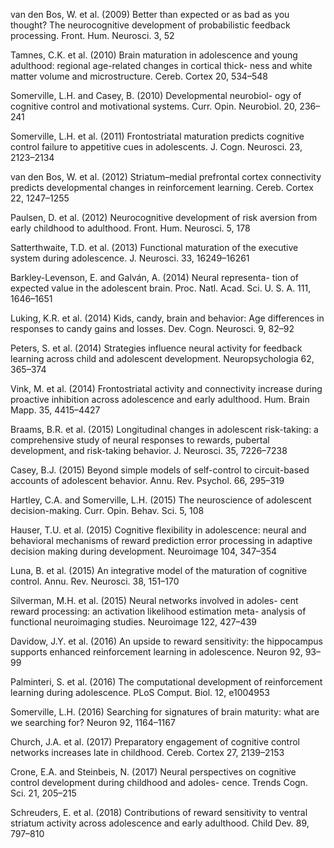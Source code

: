 van den Bos, W. et al. (2009) Better than expected or as bad as you thought? The neurocognitive development of probabilistic feedback processing. Front. Hum. Neurosci. 3, 52

Tamnes, C.K. et al. (2010) Brain maturation in adolescence and young adulthood: regional age-related changes in cortical thick- ness and white matter volume and microstructure. Cereb. Cortex 20, 534–548

Somerville, L.H. and Casey, B. (2010) Developmental neurobiol- ogy of cognitive control and motivational systems. Curr. Opin. Neurobiol. 20, 236–241

Somerville, L.H. et al. (2011) Frontostriatal maturation predicts cognitive control failure to appetitive cues in adolescents. J. Cogn. Neurosci. 23, 2123–2134

van den Bos, W. et al. (2012) Striatum–medial prefrontal cortex connectivity predicts developmental changes in reinforcement learning. Cereb. Cortex 22, 1247–1255

Paulsen, D. et al. (2012) Neurocognitive development of risk aversion from early childhood to adulthood. Front. Hum. Neurosci. 5, 178

Satterthwaite, T.D. et al. (2013) Functional maturation of the executive system during adolescence. J. Neurosci. 33, 16249–16261

Barkley-Levenson, E. and Galván, A. (2014) Neural representa- tion of expected value in the adolescent brain. Proc. Natl. Acad. Sci. U. S. A. 111, 1646–1651

Luking, K.R. et al. (2014) Kids, candy, brain and behavior: Age differences in responses to candy gains and losses. Dev. Cogn. Neurosci. 9, 82–92

Peters, S. et al. (2014) Strategies influence neural activity for feedback learning across child and adolescent development. Neuropsychologia 62, 365–374

Vink, M. et al. (2014) Frontostriatal activity and connectivity increase during proactive inhibition across adolescence and early adulthood. Hum. Brain Mapp. 35, 4415–4427

Braams, B.R. et al. (2015) Longitudinal changes in adolescent risk-taking: a comprehensive study of neural responses to rewards, pubertal development, and risk-taking behavior. J. Neurosci. 35, 7226–7238

Casey, B.J. (2015) Beyond simple models of self-control to circuit-based accounts of adolescent behavior. Annu. Rev. Psychol. 66, 295–319

Hartley, C.A. and Somerville, L.H. (2015) The neuroscience of adolescent decision-making. Curr. Opin. Behav. Sci. 5, 108

Hauser, T.U. et al. (2015) Cognitive flexibility in adolescence: neural and behavioral mechanisms of reward prediction error processing in adaptive decision making during development. Neuroimage 104, 347–354

Luna, B. et al. (2015) An integrative model of the maturation of cognitive control. Annu. Rev. Neurosci. 38, 151–170

Silverman, M.H. et al. (2015) Neural networks involved in adoles- cent reward processing: an activation likelihood estimation meta- analysis of functional neuroimaging studies. Neuroimage 122, 427–439

Davidow, J.Y. et al. (2016) An upside to reward sensitivity: the hippocampus supports enhanced reinforcement learning in adolescence. Neuron 92, 93–99

Palminteri, S. et al. (2016) The computational development of reinforcement learning during adolescence. PLoS Comput. Biol. 12, e1004953

Somerville, L.H. (2016) Searching for signatures of brain maturity: what are we searching for? Neuron 92, 1164–1167

Church, J.A. et al. (2017) Preparatory engagement of cognitive control networks increases late in childhood. Cereb. Cortex 27, 2139–2153

Crone, E.A. and Steinbeis, N. (2017) Neural perspectives on cognitive control development during childhood and adoles- cence. Trends Cogn. Sci. 21, 205–215

Schreuders, E. et al. (2018) Contributions of reward sensitivity to ventral striatum activity across adolescence and early adulthood. Child Dev. 89, 797–810
